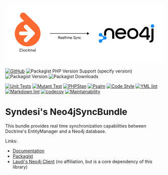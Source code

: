 ![Overview; Doctrine is synchronized in real time to Neo4j.](./docs/assets/Header.png)

[![GitHub](https://img.shields.io/github/license/Syndesi/neo4j-sync-bundle)](https://github.com/Syndesi/neo4j-sync-bundle/blob/main/LICENSE)
![Packagist PHP Version Support (specify version)](https://img.shields.io/packagist/php-v/syndesi/neo4j-sync-bundle/dev-refactor)
![Packagist Version](https://img.shields.io/packagist/v/syndesi/neo4j-sync-bundle)
![Packagist Downloads](https://img.shields.io/packagist/dm/syndesi/neo4j-sync-bundle)

[![Unit Tests](https://github.com/Syndesi/neo4j-sync-bundle/actions/workflows/ci-unit-test.yml/badge.svg)](https://github.com/Syndesi/neo4j-sync-bundle/actions/workflows/ci-unit-test.yml)
[![Mutant Test](https://github.com/Syndesi/neo4j-sync-bundle/actions/workflows/ci-mutant-test.yml/badge.svg)](https://github.com/Syndesi/neo4j-sync-bundle/actions/workflows/ci-mutant-test.yml)
[![PHPStan](https://github.com/Syndesi/neo4j-sync-bundle/actions/workflows/ci-phpstan.yml/badge.svg)](https://github.com/Syndesi/neo4j-sync-bundle/actions/workflows/ci-phpstan.yml)
[![Psalm](https://github.com/Syndesi/neo4j-sync-bundle/actions/workflows/ci-psalm.yml/badge.svg)](https://github.com/Syndesi/neo4j-sync-bundle/actions/workflows/ci-psalm.yml)
[![Code Style](https://github.com/Syndesi/neo4j-sync-bundle/actions/workflows/ci-code-style.yml/badge.svg)](https://github.com/Syndesi/neo4j-sync-bundle/actions/workflows/ci-code-style.yml)
[![YML lint](https://github.com/Syndesi/neo4j-sync-bundle/actions/workflows/ci-yml-lint.yml/badge.svg)](https://github.com/Syndesi/neo4j-sync-bundle/actions/workflows/ci-yml-lint.yml)
[![Markdown lint](https://github.com/Syndesi/neo4j-sync-bundle/actions/workflows/ci-markdown-lint.yml/badge.svg)](https://github.com/Syndesi/neo4j-sync-bundle/actions/workflows/ci-markdown-lint.yml)
[![codecov](https://codecov.io/gh/Syndesi/neo4j-sync-bundle/branch/refactor/graph/badge.svg?token=O6PDLWHO6J)](https://codecov.io/gh/Syndesi/neo4j-sync-bundle)
[![Maintainability](https://api.codeclimate.com/v1/badges/725f510cd334e327ec96/maintainability)](https://codeclimate.com/github/Syndesi/neo4j-sync-bundle/maintainability)

# Syndesi's Neo4jSyncBundle

This bundle provides real time synchronization capabilities between Doctrine's EntityManager and a Neo4j database.

Links:

- [Documentation](https://syndesi.github.io/neo4j-sync-bundle)
- [Packagist](https://packagist.org/packages/syndesi/neo4j-sync-bundle)
- [Laudi's Neo4j Client](https://github.com/neo4j-php/neo4j-php-client) (no affiliation, but is a core dependency of
  this library)

